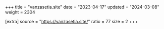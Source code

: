 +++
title = "vanzasetia.site"
date = "2023-04-17"
updated = "2024-03-08"
weight = 2304

[extra]
source = "https://vanzasetia.site/"
ratio = 77
size = 2
+++
